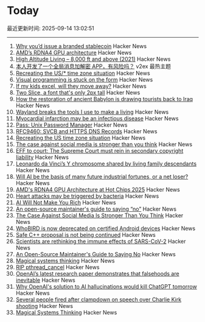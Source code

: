 # Today

最近更新时间: 2025-09-14 13:02:51

--- 
1. [Why you’d issue a branded stablecoin](https://text-incubation.com/Why+you%27d+issue+a+branded+stablecoin+like+McDonaldsCoin) Hacker News
2. [AMD’s RDNA4 GPU architecture](https://chipsandcheese.com/p/amds-rdna4-gpu-architecture-at-hot) Hacker News
3. [High Altitude Living – 8,000 ft and above (2021)](https://studioq.com/blog/2021/5/30/high-altitude-living-8000-ft-and-above-2450-meters) Hacker News
4. [本人开发了一个全局消息加解密 APP，有风险吗？](https://www.v2ex.com/t/1159041) v2ex 最热主题
5. [Recreating the US/* time zone situation](https://rachelbythebay.com/w/2025/09/12/tz/) Hacker News
6. [Visual programming is stuck on the form](https://interjectedfuture.com/visual-programming-is-stuck-on-the-form/) Hacker News
7. [If my kids excel, will they move away?](https://jeffreybigham.com/blog/2025/where-will-my-kids-go.html) Hacker News
8. [Two Slice, a font that's only 2px tall](https://joefatula.com/twoslice.html) Hacker News
9. [How the restoration of ancient Babylon is drawing tourists back to Iraq](https://www.theartnewspaper.com/2025/09/12/how-the-restoration-of-ancient-babylon-is-helping-to-draw-tourists-back-to-iraq) Hacker News
10. [Wayland breaks the tools I use to make a living](https://rykarn.se/2025/01/26/wayland) Hacker News
11. [Myocardial infarction may be an infectious disease](https://www.tuni.fi/en/news/myocardial-infarction-may-be-infectious-disease) Hacker News
12. [Pass: Unix Password Manager](https://www.passwordstore.org/) Hacker News
13. [RFC9460: SVCB and HTTPS DNS Records](https://datatracker.ietf.org/doc/html/rfc9460) Hacker News
14. [Recreating the US time zone situation](https://rachelbythebay.com/w/2025/09/12/tz/) Hacker News
15. [The case against social media is stronger than you think](https://arachnemag.substack.com/p/the-case-against-social-media-is) Hacker News
16. [EFF to court: The Supreme Court must rein in secondary copyright liability](https://www.eff.org/deeplinks/2025/09/eff-court-supreme-court-must-rein-expansive-secondary-copyright-liability) Hacker News
17. [Leonardo da Vinci’s Y chromosome shared by living family descendants](https://phys.org/news/2025-05-leonardo-da-vinci-dna-chromosome.html) Hacker News
18. [Will AI be the basis of many future industrial fortunes, or a net loser?](https://joincolossus.com/article/ai-will-not-make-you-rich/) Hacker News
19. [AMD's RDNA4 GPU Architecture at Hot Chips 2025](https://chipsandcheese.com/p/amds-rdna4-gpu-architecture-at-hot) Hacker News
20. [Heart attacks may be triggered by bacteria](https://www.tuni.fi/en/news/myocardial-infarction-may-be-infectious-disease) Hacker News
21. [AI Will Not Make You Rich](https://joincolossus.com/article/ai-will-not-make-you-rich/) Hacker News
22. [An open-source maintainer's guide to saying “no”](https://www.jlowin.dev/blog/oss-maintainers-guide-to-saying-no) Hacker News
23. [The Case Against Social Media Is Stronger Than You Think](https://arachnemag.substack.com/p/the-case-against-social-media-is) Hacker News
24. [WhoBIRD is now deprecated on certified Android devices](https://github.com/woheller69/whoBIRD) Hacker News
25. [Safe C++ proposal is not being continued](https://sibellavia.lol/posts/2025/09/safe-c-proposal-is-not-being-continued/) Hacker News
26. [Scientists are rethinking the immune effects of SARS-CoV-2](https://www.bmj.com/content/390/bmj.r1733) Hacker News
27. [An Open-Source Maintainer's Guide to Saying No](https://www.jlowin.dev/blog/oss-maintainers-guide-to-saying-no) Hacker News
28. [Magical systems thinking](https://worksinprogress.co/issue/magical-systems-thinking/) Hacker News
29. [RIP pthread_cancel](https://eissing.org/icing/posts/rip_pthread_cancel/) Hacker News
30. [OpenAI’s latest research paper demonstrates that falsehoods are inevitable](https://theconversation.com/why-openais-solution-to-ai-hallucinations-would-kill-chatgpt-tomorrow-265107) Hacker News
31. [Why OpenAI's solution to AI hallucinations would kill ChatGPT tomorrow](https://theconversation.com/why-openais-solution-to-ai-hallucinations-would-kill-chatgpt-tomorrow-265107) Hacker News
32. [Several people fired after clampdown on speech over Charlie Kirk shooting](https://www.theguardian.com/us-news/2025/sep/13/charlie-kirk-shooting-people-fired-social-media) Hacker News
33. [Magical Systems Thinking](https://worksinprogress.co/issue/magical-systems-thinking/) Hacker News
